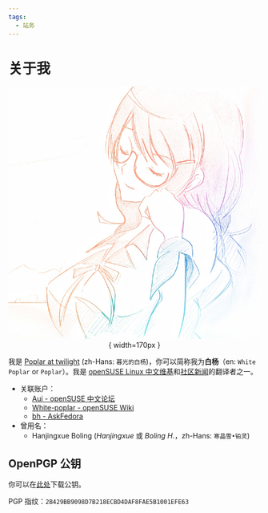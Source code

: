 ```yaml
---
tags:
  - 站务
---
```


# 关于我

<center>

![1](./images/one-last-neko-2.jpeg){ width=170px }

</center>

我是 [Poplar at twilight](https://gitlab.com/Poplar.at.twilight) (zh-Hans: `暮光的白杨`)，你可以简称我为**白杨**（en: `White Poplar` or `Poplar`）。我是 [openSUSE Linux 中文维基](https://zh.opensuse.org/)和[社区新闻](https://suse.org.cn/)的翻译者之一。

- 关联账户：  
    - [Aui - openSUSE 中文论坛](https://forum.suse.org.cn/u/aui/summary)  
    - [White-poplar - openSUSE Wiki](https://zh.opensuse.org/User:White-poplar)  
    - [bh - AskFedora](https://discussion.fedoraproject.org/u/bh)  
- 曾用名：  
    - Hanjingxue Boling (*Hanjingxue* 或 *Boling H.*，zh-Hans: `寒晶雪•铂灵`)

## OpenPGP 公钥

你可以在[此处](./assets/White%20Poplar_0x001EFE63_public.asc)下载公钥。

PGP 指纹：`2B429BB9098D7B218ECBD4DAF8FAE5B1001EFE63`